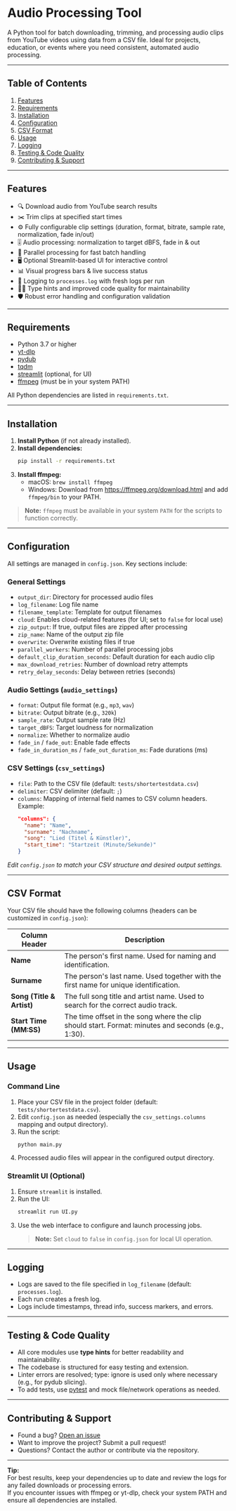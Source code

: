 # Audio Processing Tool

A Python tool for batch downloading, trimming, and processing audio clips from YouTube videos using data from a CSV file. Ideal for projects, education, or events where you need consistent, automated audio processing.

---

## Table of Contents

1. [Features](#features)
2. [Requirements](#requirements)
3. [Installation](#installation)
4. [Configuration](#configuration)
5. [CSV Format](#csv-format)
6. [Usage](#usage)
7. [Logging](#logging)
8. [Testing & Code Quality](#testing--code-quality)
9. [Contributing & Support](#contributing--support)

---

## Features

- 🔍 Download audio from YouTube search results  
- ✂️ Trim clips at specified start times  
- ⚙️ Fully configurable clip settings (duration, format, bitrate, sample rate, normalization, fade in/out)  
- 🎚️ Audio processing: normalization to target dBFS, fade in & out  
- 🚀 Parallel processing for fast batch handling  
- 🖥️ Optional Streamlit-based UI for interactive control  
- 📊 Visual progress bars & live success status  
- 📝 Logging to `processes.log` with fresh logs per run  
- 🧑‍💻 Type hints and improved code quality for maintainability  
- 🛡️ Robust error handling and configuration validation

---

## Requirements

- Python 3.7 or higher
- [yt-dlp](https://github.com/yt-dlp/yt-dlp)
- [pydub](https://github.com/jiaaro/pydub)
- [tqdm](https://github.com/tqdm/tqdm)
- [streamlit](https://streamlit.io/) (optional, for UI)
- [ffmpeg](https://ffmpeg.org/) (must be in your system PATH)

All Python dependencies are listed in `requirements.txt`.

---

## Installation

1. **Install Python** (if not already installed).
2. **Install dependencies:**
   ```bash
   pip install -r requirements.txt
   ```
3. **Install ffmpeg:**
   - macOS: `brew install ffmpeg`
   - Windows: Download from https://ffmpeg.org/download.html and add `ffmpeg/bin` to your PATH.

> **Note:** `ffmpeg` must be available in your system `PATH` for the scripts to function correctly.

---

## Configuration

All settings are managed in `config.json`. Key sections include:

### General Settings
- `output_dir`: Directory for processed audio files
- `log_filename`: Log file name
- `filename_template`: Template for output filenames
- `cloud`: Enables cloud-related features (for UI; set to `false` for local use)
- `zip_output`: If true, output files are zipped after processing
- `zip_name`: Name of the output zip file
- `overwrite`: Overwrite existing files if true
- `parallel_workers`: Number of parallel processing jobs
- `default_clip_duration_seconds`: Default duration for each audio clip
- `max_download_retries`: Number of download retry attempts
- `retry_delay_seconds`: Delay between retries (seconds)

### Audio Settings (`audio_settings`)
- `format`: Output file format (e.g., `mp3`, `wav`)
- `bitrate`: Output bitrate (e.g., `320k`)
- `sample_rate`: Output sample rate (Hz)
- `target_dBFS`: Target loudness for normalization
- `normalize`: Whether to normalize audio
- `fade_in` / `fade_out`: Enable fade effects
- `fade_in_duration_ms` / `fade_out_duration_ms`: Fade durations (ms)

### CSV Settings (`csv_settings`)
- `file`: Path to the CSV file (default: `tests/shortertestdata.csv`)
- `delimiter`: CSV delimiter (default: `;`)
- `columns`: Mapping of internal field names to CSV column headers. Example:
  ```json
  "columns": {
    "name": "Name",
    "surname": "Nachname",
    "song": "Lied (Titel & Künstler)",
    "start_time": "Startzeit (Minute/Sekunde)"
  }
  ```

*Edit `config.json` to match your CSV structure and desired output settings.*

---

## CSV Format

Your CSV file should have the following columns (headers can be customized in `config.json`):

| Column Header                  | Description                                                                                 |
|------------------------------- |--------------------------------------------------------------------------------------------|
| **Name**                       | The person's first name. Used for naming and identification.                               |
| **Surname**                    | The person's last name. Used together with the first name for unique identification.       |
| **Song (Title & Artist)**      | The full song title and artist name. Used to search for the correct audio track.           |
| **Start Time (MM:SS)**         | The time offset in the song where the clip should start. Format: minutes and seconds (e.g., 1:30). |

---

## Usage

### Command Line
1. Place your CSV file in the project folder (default: `tests/shortertestdata.csv`).
2. Edit `config.json` as needed (especially the `csv_settings.columns` mapping and output directory).
3. Run the script:
   ```bash
   python main.py
   ```
4. Processed audio files will appear in the configured output directory.

### Streamlit UI (Optional)
1. Ensure `streamlit` is installed.
2. Run the UI:
   ```bash
   streamlit run UI.py
   ```
3. Use the web interface to configure and launch processing jobs.
   > **Note:** Set `cloud` to `false` in `config.json` for local UI operation.

---

## Logging

- Logs are saved to the file specified in `log_filename` (default: `processes.log`).
- Each run creates a fresh log.
- Logs include timestamps, thread info, success markers, and errors.

---

## Testing & Code Quality

- All core modules use **type hints** for better readability and maintainability.
- The codebase is structured for easy testing and extension.
- Linter errors are resolved; type: ignore is used only where necessary (e.g., for pydub slicing).
- To add tests, use [pytest](https://docs.pytest.org/) and mock file/network operations as needed.

---

## Contributing & Support

- Found a bug? [Open an issue](https://github.com/robertk08/AudioProcessingScript/issues)
- Want to improve the project? Submit a pull request!
- Questions? Contact the author or contribute via the repository.

---

**Tip:**  
For best results, keep your dependencies up to date and review the logs for any failed downloads or processing errors.  
If you encounter issues with ffmpeg or yt-dlp, check your system PATH and ensure all dependencies are installed.